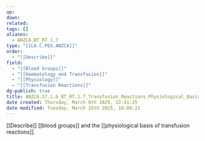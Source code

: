 ```yaml
---
up: 
down: 
related: 
tags: []
aliases:
  - ANZCA.BT_RT 1.7
type: "[[LO.C.PEX.ANZCA]]"
order:
  - "[[Describe]]"
field:
  - "[[Blood Groups]]"
  - "[[Haematology and Transfusion]]"
  - "[[Physiology]]"
  - "[[Transfusion Reactions]]"
dg-publish: true
title: ANZCA.17.1.6_BT_RT.1.7_Transfusion_Reactions_Physiological_Basis
date created: Thursday, March 6th 2025, 12:41:25
date modified: Tuesday, March 25th 2025, 16:09:21
---
```


[[Describe]] [[blood groups]] and the [[physiological basis of transfusion reactions]].
